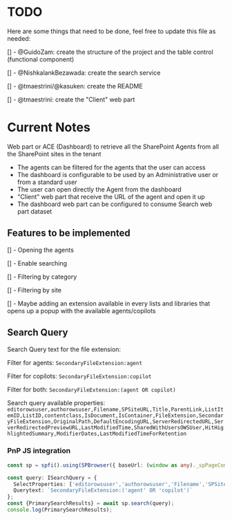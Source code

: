 # TODO

Here are some things that need to be done, feel free to update this file as needed:

[] - @GuidoZam: create the structure of the project and the table control (functional component)

[] - @NishkalankBezawada: create the search service

[] - @tmaestrini/@kasuken: create the README

[] - @tmaestrini: create the "Client" web part

# Current Notes

Web part or ACE (Dashboard) to retrieve all the SharePoint Agents from all the SharePoint sites in the tenant
- The agents can be filtered for the agents that the user can access
- The dashboard is configurable to be used by an Administrative user or from a standard user
- The user can open directly the Agent from the dashboard
- "Client" web part that receive the URL of the agent and open it up
- The dashboard web part can be configured to consume Search web part dataset 

## Features to be implemented

[] - Opening the agents

[] - Enable searching

[] - Filtering by category

[] - Filtering by site

[] - Maybe adding an extension available in every lists and libraries that opens up a popup with the available agents/copilots

## Search Query

Search Query text for the file extension:

Filter for agents:
```SecondaryFileExtension:agent```

Filter for copilots:
```SecondaryFileExtension:copilot```

Filter for both:
```SecondaryFileExtension:(agent OR copilot)```

Search query available properties:
```editorowsuser,authorowsuser,Filename,SPSiteURL,Title,ParentLink,ListItemID,ListID,contentclass,IsDocument,IsContainer,FileExtension,SecondaryFileExtension,OriginalPath,DefaultEncodingURL,ServerRedirectedURL,ServerRedirectedPreviewURL,LastModifiedTime,SharedWithUsersOWSUser,HitHighlightedSummary,ModifierDates,LastModifiedTimeForRetention```

### PnP JS integration 

```typescript
const sp = spfi().using(SPBrowser({ baseUrl: (window as any)._spPageContextInfo.webAbsoluteUrl }))

const query: ISearchQuery = {
  SelectProperties: ['editorowsuser','authorowsuser','Filename','SPSiteURL','Title','ParentLink','ListItemID','ListID','contentclass','IsDocument','IsContainer','FileExtension','SecondaryFileExtension','OriginalPath','DefaultEncodingURL','ServerRedirectedURL','ServerRedirectedPreviewURL','LastModifiedTime','SharedWithUsersOWSUser','HitHighlightedSummary','ModifierDates','LastModifiedTimeForRetention'],
  Querytext: `SecondaryFileExtension:('agent' OR 'copilot')`
};
const {PrimarySearchResults} = await sp.search(query);
console.log(PrimarySearchResults);
```
